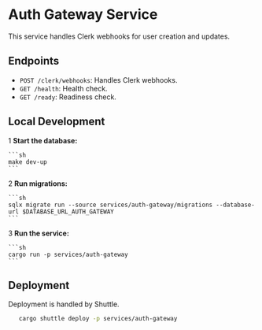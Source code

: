 # Auth Gateway Service

This service handles Clerk webhooks for user creation and updates.

## Endpoints

- `POST /clerk/webhooks`: Handles Clerk webhooks.
- `GET /health`: Health check.
- `GET /ready`: Readiness check.

## Local Development

1 **Start the database:**

    ```sh
    make dev-up
    ```

2 **Run migrations:**

    ```sh
    sqlx migrate run --source services/auth-gateway/migrations --database-url $DATABASE_URL_AUTH_GATEWAY
    ```

3 **Run the service:**

    ```sh
    cargo run -p services/auth-gateway
    ```

## Deployment

Deployment is handled by Shuttle.

```sh
   cargo shuttle deploy -p services/auth-gateway
```
